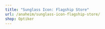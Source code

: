 ```yaml
---
title: "Sunglass Icon: Flagship Store"
url: /anaheim/sunglass-icon-flagship-store/
shop: Optiker
---
```

